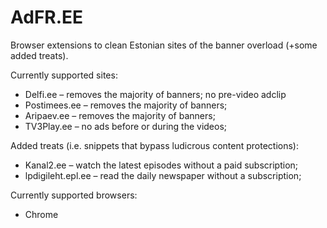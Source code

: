AdFR.EE
=======

Browser extensions to clean Estonian sites of the banner overload (+some added treats).

Currently supported sites:
* Delfi.ee – removes the majority of banners; no pre-video adclip 
* Postimees.ee – removes the majority of banners;
* Aripaev.ee – removes the majority of banners;
* TV3Play.ee – no ads before or during the videos;


Added treats (i.e. snippets that bypass ludicrous content protections):
* Kanal2.ee – watch the latest episodes without a paid subscription;
* lpdigileht.epl.ee – read the daily newspaper without a subscription;


Currently supported browsers:
* Chrome
